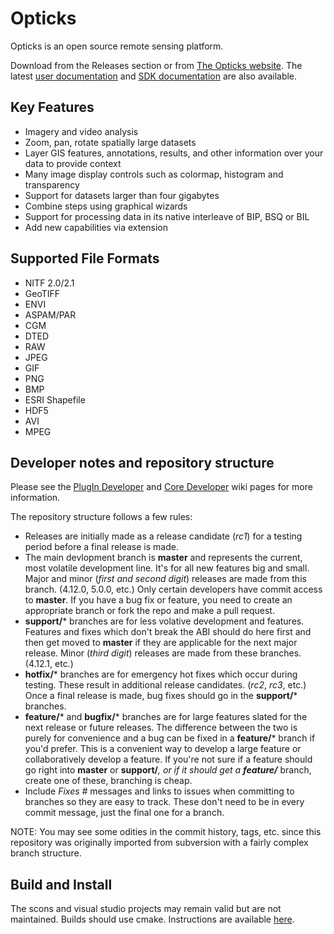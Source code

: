 # Opticks
Opticks is an open source remote sensing platform.

Download from the Releases section or from [The Opticks website](https://opticks.org/downloads/opticks/).
The latest [user documentation](https://opticks.org/docs/help/latest/Help/Opticks/) and [SDK documentation](https://opticks.org/docs/sdk/latest/) are also available.

## Key Features
* Imagery and video analysis
* Zoom, pan, rotate spatially large datasets
* Layer GIS features, annotations, results, and other information over your data to provide context
* Many image display controls such as colormap, histogram and transparency
* Support for datasets larger than four gigabytes
* Combine steps using graphical wizards
* Support for processing data in its native interleave of BIP, BSQ or BIL
* Add new capabilities via extension

## Supported File Formats
* NITF 2.0/2.1
* GeoTIFF
* ENVI
* ASPAM/PAR
* CGM
* DTED
* RAW
* JPEG
* GIF
* PNG
* BMP
* ESRI Shapefile
* HDF5
* AVI
* MPEG

## Developer notes and repository structure
Please see the [PlugIn Developer](https://opticks.org/x/CAAY) and [Core Developer](https://opticks.org/x/CgAY) wiki pages for more information.

The repository structure follows a few rules:
- Releases are initially made as a release candidate (_rc1_) for a testing period before a final release is made.
- The main devlopment branch is **master** and represents the current, most volatile development line. It's for all new features big and small. Major and minor (_first and second digit_) releases are made from this branch. (4.12.0, 5.0.0, etc.) Only certain developers have commit access to **master**. If you have a bug fix or feature, you need to create an appropriate branch or fork the repo and make a pull request. 
- **support/*** branches are for less volative development and features. Features and fixes which don't break the ABI should do here first and then get moved to **master** if they are applicable for the next major release. Minor (_third digit_) releases are made from these branches. (4.12.1, etc.)
- **hotfix/*** branches are for emergency hot fixes which occur during testing. These result in additional release candidates. (_rc2_, _rc3_, etc.) Once a final release is made, bug fixes should go in the **support/*** branches.
- **feature/*** and **bugfix/*** branches are for large features slated for the next release or future releases. The difference between the two is purely for convenience and a bug can be fixed in a **feature/*** branch if you'd prefer. This is a convenient way to develop a large feature or collaboratively develop a feature. If you're not sure if a feature should go right into **master** or **support/***, or if it should get a **feature/*** branch, create one of these, branching is cheap.
- Include _Fixes #_ messages and links to issues when committing to branches so they are easy to track. These don't need to be in every commit message, just the final one for a branch.

NOTE: You may see some odities in the commit history, tags, etc. since this repository was originally imported from subversion with a fairly complex branch structure.

## Build and Install
The scons and visual studio projects may remain valid but are not maintained. Builds should use cmake. Instructions are available [here](Code/BUILDING.md).
